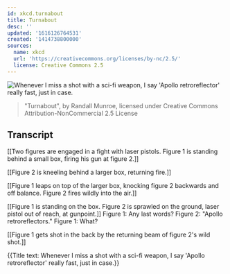 ```yaml
---
id: xkcd.turnabout
title: Turnabout
desc: ''
updated: '1616126764531'
created: '1414738800000'
sources:
  name: xkcd
  url: 'https://creativecommons.org/licenses/by-nc/2.5/'
  license: Creative Commons 2.5
---
```

![Whenever I miss a shot with a sci-fi weapon, I say 'Apollo retroreflector' really fast, just in case.](https://imgs.xkcd.com/comics/turnabout.png)
> "Turnabout", by Randall Munroe, licensed under Creative Commons Attribution-NonCommercial 2.5 License

## Transcript
[[Two figures are engaged in a fight with laser pistols. Figure 1 is standing behind a small box, firing his gun at figure 2.]]

[[Figure 2 is kneeling behind a larger box, returning fire.]]

[[Figure 1 leaps on top of the larger box, knocking figure 2 backwards and off balance. Figure 2 fires wildly into the air.]]

[[Figure 1 is standing on the box. Figure 2 is sprawled on the ground, laser pistol out of reach, at gunpoint.]]
Figure 1: Any last words? 
Figure 2: "Apollo retroreflectors."
Figure 1: What?

[[Figure 1 gets shot in the back by the returning beam of figure 2's wild shot.]]

{{Title text: Whenever I miss a shot with a sci-fi weapon, I say 'Apollo retroreflector' really fast, just in case.}}
